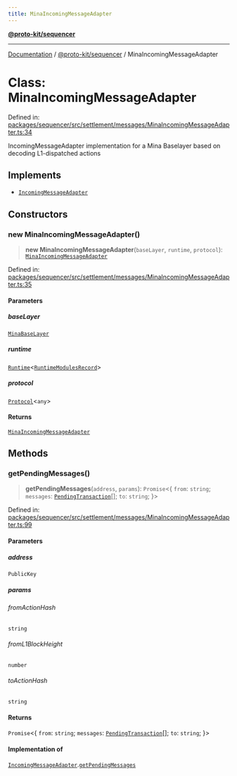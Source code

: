 ```yaml
---
title: MinaIncomingMessageAdapter
---
```


[**@proto-kit/sequencer**](../README.md)

***

[Documentation](../../../README.md) / [@proto-kit/sequencer](../README.md) / MinaIncomingMessageAdapter

# Class: MinaIncomingMessageAdapter

Defined in: [packages/sequencer/src/settlement/messages/MinaIncomingMessageAdapter.ts:34](https://github.com/proto-kit/framework/blob/28efa802e3737fc3b77339148b307ef7246f3ef1/packages/sequencer/src/settlement/messages/MinaIncomingMessageAdapter.ts#L34)

IncomingMessageAdapter implementation for a Mina Baselayer
based on decoding L1-dispatched actions

## Implements

- [`IncomingMessageAdapter`](../interfaces/IncomingMessageAdapter.md)

## Constructors

### new MinaIncomingMessageAdapter()

> **new MinaIncomingMessageAdapter**(`baseLayer`, `runtime`, `protocol`): [`MinaIncomingMessageAdapter`](MinaIncomingMessageAdapter.md)

Defined in: [packages/sequencer/src/settlement/messages/MinaIncomingMessageAdapter.ts:35](https://github.com/proto-kit/framework/blob/28efa802e3737fc3b77339148b307ef7246f3ef1/packages/sequencer/src/settlement/messages/MinaIncomingMessageAdapter.ts#L35)

#### Parameters

##### baseLayer

[`MinaBaseLayer`](MinaBaseLayer.md)

##### runtime

[`Runtime`](../../module/classes/Runtime.md)\<[`RuntimeModulesRecord`](../../module/type-aliases/RuntimeModulesRecord.md)\>

##### protocol

[`Protocol`](../../protocol/classes/Protocol.md)\<`any`\>

#### Returns

[`MinaIncomingMessageAdapter`](MinaIncomingMessageAdapter.md)

## Methods

### getPendingMessages()

> **getPendingMessages**(`address`, `params`): `Promise`\<\{ `from`: `string`; `messages`: [`PendingTransaction`](PendingTransaction.md)[]; `to`: `string`; \}\>

Defined in: [packages/sequencer/src/settlement/messages/MinaIncomingMessageAdapter.ts:99](https://github.com/proto-kit/framework/blob/28efa802e3737fc3b77339148b307ef7246f3ef1/packages/sequencer/src/settlement/messages/MinaIncomingMessageAdapter.ts#L99)

#### Parameters

##### address

`PublicKey`

##### params

###### fromActionHash

`string`

###### fromL1BlockHeight

`number`

###### toActionHash

`string`

#### Returns

`Promise`\<\{ `from`: `string`; `messages`: [`PendingTransaction`](PendingTransaction.md)[]; `to`: `string`; \}\>

#### Implementation of

[`IncomingMessageAdapter`](../interfaces/IncomingMessageAdapter.md).[`getPendingMessages`](../interfaces/IncomingMessageAdapter.md#getpendingmessages)
